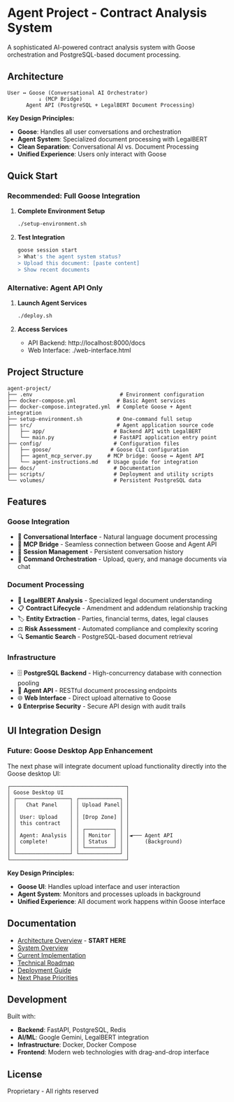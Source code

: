 # Agent Project - Contract Analysis System

A sophisticated AI-powered contract analysis system with Goose orchestration and PostgreSQL-based document processing.

## Architecture

```
User ↔ Goose (Conversational AI Orchestrator) 
          ↓ (MCP Bridge)
      Agent API (PostgreSQL + LegalBERT Document Processing)
```

**Key Design Principles:**
- **Goose**: Handles all user conversations and orchestration
- **Agent System**: Specialized document processing with LegalBERT
- **Clean Separation**: Conversational AI vs. Document Processing
- **Unified Experience**: Users only interact with Goose

## Quick Start

### Recommended: Full Goose Integration
1. **Complete Environment Setup**
   ```bash
   ./setup-environment.sh
   ```

2. **Test Integration**
   ```bash
   goose session start
   > What's the agent system status?
   > Upload this document: [paste content]
   > Show recent documents
   ```

### Alternative: Agent API Only
1. **Launch Agent Services**
   ```bash
   ./deploy.sh
   ```

2. **Access Services**
   - API Backend: http://localhost:8000/docs
   - Web Interface: ./web-interface.html

## Project Structure

```
agent-project/
├── .env                            # Environment configuration
├── docker-compose.yml             # Basic Agent services
├── docker-compose.integrated.yml  # Complete Goose + Agent integration  
├── setup-environment.sh           # One-command full setup
├── src/                           # Agent application source code
│   ├── app/                      # Backend API with LegalBERT
│   └── main.py                   # FastAPI application entry point
├── config/                       # Configuration files
│   ├── goose/                   # Goose CLI configuration
│   ├── agent_mcp_server.py     # MCP bridge: Goose ↔ Agent API
│   └── agent-instructions.md   # Usage guide for integration
├── docs/                         # Documentation
├── scripts/                      # Deployment and utility scripts
└── volumes/                      # Persistent PostgreSQL data
```

## Features

### Goose Integration
- 💬 **Conversational Interface** - Natural language document processing
- 🔄 **MCP Bridge** - Seamless connection between Goose and Agent API
- 📝 **Session Management** - Persistent conversation history
- 🎯 **Command Orchestration** - Upload, query, and manage documents via chat

### Document Processing  
- 🤖 **LegalBERT Analysis** - Specialized legal document understanding
- 📋 **Contract Lifecycle** - Amendment and addendum relationship tracking
- 🏷️ **Entity Extraction** - Parties, financial terms, dates, legal clauses
- ⚖️ **Risk Assessment** - Automated compliance and complexity scoring
- 🔍 **Semantic Search** - PostgreSQL-based document retrieval

### Infrastructure
- 🗄️ **PostgreSQL Backend** - High-concurrency database with connection pooling
- 🔄 **Agent API** - RESTful document processing endpoints
- 🌐 **Web Interface** - Direct upload alternative to Goose
- 🔒 **Enterprise Security** - Secure API design with audit trails

## UI Integration Design

### Future: Goose Desktop App Enhancement
The next phase will integrate document upload functionality directly into the Goose desktop UI:

```
┌─────────────────────────────────────┐
│ Goose Desktop UI                    │
│ ┌─────────────────┐ ┌─────────────┐ │
│ │   Chat Panel    │ │ Upload Panel│ │
│ │                 │ │             │ │  
│ │ User: Upload    │ │ [Drop Zone] │ │
│ │ this contract   │ │             │ │
│ │                 │ │ ┌─────────┐ │ │
│ │ Agent: Analysis │ │ │ Monitor │ │ │◄─── Agent API
│ │ complete!       │ │ │ Status  │ │ │     (Background)
│ │                 │ │ └─────────┘ │ │
│ └─────────────────┘ └─────────────┘ │
└─────────────────────────────────────┘
```

**Key Design Principles:**
- **Goose UI**: Handles upload interface and user interaction
- **Agent System**: Monitors and processes uploads in background  
- **Unified Experience**: All document work happens within Goose interface

## Documentation

- [Architecture Overview](docs/00-architecture-overview.md) - **START HERE**
- [System Overview](docs/01-system-overview.md)
- [Current Implementation](docs/02-current-implementation.md) 
- [Technical Roadmap](docs/03-technical-roadmap.md)
- [Deployment Guide](docs/04-deployment-guide.md)
- [Next Phase Priorities](docs/05-next-phase-priorities.md)

## Development

Built with:
- **Backend**: FastAPI, PostgreSQL, Redis
- **AI/ML**: Google Gemini, LegalBERT integration
- **Infrastructure**: Docker, Docker Compose
- **Frontend**: Modern web technologies with drag-and-drop interface

## License

Proprietary - All rights reserved